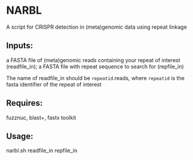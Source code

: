 # NARBL
A script for CRISPR detection in (meta)genomic data using repeat linkage

## Inputs: 
a FASTA file of (meta)genomic reads containing your repeat of interest (readfile_in); a FASTA file with repeat sequence to search for (repfile_in)

The name of readfile_in should be `repeatid`.reads, where `repeatid` is the fasta identifier of the repeat of interest

## Requires: 
fuzznuc, blast+, fastx toolkit

## Usage: 
narbl.sh readfile_in repfile_in

